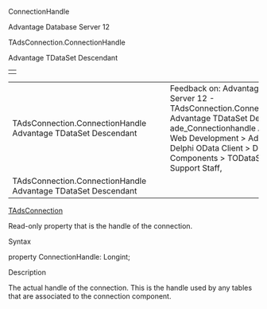 ConnectionHandle




Advantage Database Server 12  

TAdsConnection.ConnectionHandle

Advantage TDataSet Descendant

|  |
| --- |
|  |

|  |  |  |  |  |
| --- | --- | --- | --- | --- |
| TAdsConnection.ConnectionHandle  Advantage TDataSet Descendant |  |  | Feedback on: Advantage Database Server 12 - TAdsConnection.ConnectionHandle Advantage TDataSet Descendant ade\_Connectionhandle Advantage Web Development > Advantage Delphi OData Client > Delphi OData Components > TODataSet / Dear Support Staff, |  |
| TAdsConnection.ConnectionHandle  Advantage TDataSet Descendant |  |  |  |  |

[TAdsConnection](ade_tadsconnection_7.htm)

Read-only property that is the handle of the connection.

Syntax

property ConnectionHandle: Longint;

Description

The actual handle of the connection. This is the handle used by any tables that are associated to the connection component.